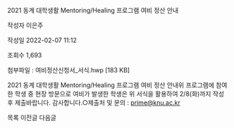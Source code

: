 2021 동계 대학생활 Mentoring/Healing 프로그램 여비 정산 안내



작성자
이은주


작성일
2022-02-07 11:12


조회수
1,693


첨부파일 : 여비정산신청서\_서식.hwp [183 KB]


﻿﻿﻿2021 동계 대학생활 Mentoring/Healing 프로그램 여비 정산 안내위 프로그램에 참여한 학생 중 현장 방문으로 여비가 발생한 학생은 위 서식을 활용하여 2/8(화)까지 작성 후 제출바랍니다. 감사합니다.○제출처 및 문의 : prime@knu.ac.kr 





목록
이전글
다음글





